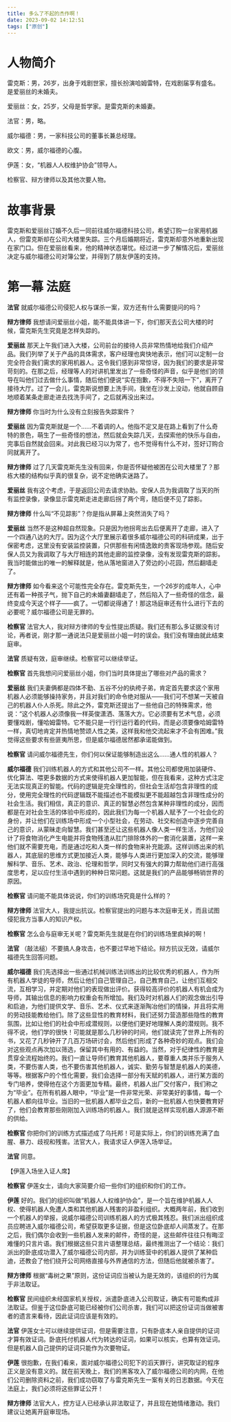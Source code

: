 ```yaml
---
title: 多么了不起的杰作啊！
date: 2023-09-02 14:12:51
tags: ["原创"]
---
```


# 人物简介

雷克斯：男，26岁，出身于戏剧世家，擅长扮演哈姆雷特，在戏剧届享有盛名。是爱丽丝的未婚夫。

爱丽丝：女，25岁，父母是哲学家。是雷克斯的未婚妻。

法官：男，略。

威尔福德：男，一家科技公司的董事长兼总经理。

欧文：男，威尔福德的心腹。

伊莲：女，“机器人人权维护协会”领导人。

检察官、辩方律师以及其他次要人物。

# 故事背景

雷克斯和爱丽丝订婚不久后一同前往威尔福德科技公司，希望订购一台家用机器人，但雷克斯却在公司大楼里失踪。三个月后婚期将近，雷克斯却意外地重新出现在家门口。但在爱丽丝看来，他的精神状态堪忧。经过进一步了解情况后，爱丽丝决定与威尔福德公司对簿公堂，并得到了朋友伊莲的支持。

# 第一幕 法庭

**法官** 就威尔福德公司侵犯人权与谋杀一案，双方还有什么需要提问的吗？

**辩方律师** 我想请问爱丽丝小姐，能不能具体讲一下，你们那天去公司大楼的时候，雷克斯先生究竟是怎样失踪的。

**爱丽丝** 那天上午我们进入大楼，公司前台的接待人员非常热情地给我们介绍产品。我们列举了关于产品的具体需求，客户经理也爽快地表示，他们可以定制一台完全符合我们需求的家用机器人。这令我们感到非常惊讶，因为我们的要求是非常苛刻的。在那之后，经理等人的对讲机里发出了一些奇怪的声音，似乎是他们的领导在叫他们过去做什么事情，随后他们便说“实在抱歉，不得不失陪一下”，离开了接待大厅。过了一会儿，雷克斯说想要上洗手间，我坐在沙发上没动，他就自顾自地顺着某条走廊走进去找洗手间了，之后就再没出来过。

**辩方律师** 你当时为什么没有立刻报告失踪案件？

**爱丽丝** 因为雷克斯就是一个……不着调的人。他指不定又是在路上看到了什么奇特的景色，萌生了一些奇怪的想法，然后就会失踪几天，去探索他的快乐与自由，完事后自然就会回来。对此我已经习以为常了，也不觉得有什么不对，签好订购合同就离开了。

**辩方律师** 过了几天雷克斯先生没有回来，你是否怀疑他被困在公司大楼里了？那栋大楼的结构似乎真的很复杂，说不定他确实迷路了。

**爱丽丝** 我有这个考虑，于是返回公司去请求协助。安保人员为我调取了当天的所有监控录像，录像显示雷克斯走进走廊后拐了两个弯，随后便不见了踪影。

**辩方律师** 什么叫“不见踪影”？你是指从屏幕上突然消失了吗？

**爱丽丝** 当然不是这种超自然现象。只是因为他拐弯出去后便离开了走廊，进入了一个四通八达的大厅。因为这个大厅里展示着很多威尔福德公司的科研成果，出于保密考虑，这里没有安装监控装置，只供那些有闲情逸致的贵客现场参观。随后安保人员又为我调取了与大厅相连的其他走廊的监控录像，没有发现雷克斯的踪影。我当时能做出的唯一的解释就是，他从落地窗进入了旁边的小花园，然后翻墙走了。

**辩方律师** 如今看来这个可能性完全存在。雷克斯先生，一个26岁的成年人，心中还有着一种孩子气，抛下自己的未婚妻翻墙走了，然后陷入了一些奇怪的信念，最终变成今天这个样子——疯了。一切都说得通了！那这场庭审还有什么进行下去的必要呢？威尔福德公司是无罪的。

**检察官** 法官大人，我对辩方律师的专业性提出质疑。我们还有那么多证据没有讨论，再者说，刚才那一通说法只是爱丽丝小姐一时的误会。我们没有理由就此结束庭审。

**法官** 质疑有效，庭审继续。检察官可以继续举证。

**检察官** 首先我想问问爱丽丝小姐，你们当时具体提出了哪些对产品的需求？

**爱丽丝** 我们夫妻俩都是四体不勤、五谷不分的纨绔子弟，肯定首先要求这个家用机器人必须能够操持家务，并且对我们的命令绝对服从——我们可不想某一天被自己的机器人仆人杀死。除此之外，雷克斯还提出了一些他自己的特殊需求，他说：“这个机器人必须像我一样英俊潇洒、落落大方。它必须要有艺术气息，必须要懂戏剧，懂哈姆雷特。它不能只是一行行运行着的代码，而是必须要像哈姆雷特一样，真切地肯定并热情地赞颂人性之美，这样我和他交流起来才不会有困难。”我觉得这些要求有些匪夷所思，但是威尔福德居然都承诺能做到。

**检察官** 请问威尔福德先生，你们何以保证能够制造出这么……通人性的机器人？

**威尔福德** 我们训练机器人的方式和其他公司不一样。其他公司都使用加装硬件、优化算法、喂更多数据的方式来使得机器人更加智能，但在我看来，这种方式注定无法实现真正的智能。代码的逻辑是完全理性的，但社会生活却包含非理性的成分，使用完全理性的代码逻辑既不能描述也不能模拟更不能超越包含非理性成分的社会生活。我们相信，真正的意识、真正的智慧必然包含某种非理性的成分，因而都是在对社会生活的体验中形成的，因此我们为每一个机器人赋予了一个社会化的身份，并让他们在训练场中形成一个小型社会，在劳动、社交和创造中逐步完善自己的意识，从蒙昧走向智慧。我们甚至还让这些机器人像人类一样生活，为他们设计了将食物消化产生电能并将食物残渣从肛门排除体外的一套消化装置，这样一来他们就不需要充电，而是通过吃和人类一样的食物来补充能源。这样训练出来的机器人，其底层的思维方式更加接近人类，能够与人类进行更加深入的交流，能够理解科学、音乐、艺术、政治、伦理和哲学，同时又有强大的算力帮助他们进行高强度思考，足以应付生活中遇到的种种日常问题。这就是我们的产品能够畅销世界的原因。

**检察官** 请问能不能具体说说，你们的训练场究竟是什么样的？

**辩方律师** 法官大人，我提出抗议。检察官提出的问题与本次庭审无关，而且试图侵犯我方当事人的知识产权。

**检察官** 怎么会与庭审无关呢？雷克斯先生就是在你们的训练场里疯掉的啊！

**法官** （敲法槌）不要搞人身攻击，也不要过早地下结论。辩方抗议无效，请威尔福德先生回答问题。

**威尔福德** 我们先选择出一些通过机械训练法训练出的比较优秀的机器人，作为所有机器人学徒的导师，然后让他们自己管理自己，自己教育自己，让他们互相交流，互相学习，并定期对他们的表现做出评价。获得较高评价的机器人有机会成为导师，其输出信息的影响力权重会有所增加。我们及时对机器人们的观念做出引导和启迪，为他们提供文学、音乐、艺术、仪式来逐渐陶冶他们的情操，并且将实用的劳动技能教给他们。除了这些显性的教育材料，我们还努力营造那些隐性的教育氛围，比如让他们的社会中形成潜规则，以便他们更好地理解人类的潜规则。我不得不说，他们学的很快！可能就是那么几秒钟的时间，他们就读完了世界上所有的书，又花了几秒钟开了几百万场研讨会，然后他们形成了各种奇妙的观点。我们会对这些观点再次加以筛选，保留其中有用的、有益的。当然，对于纪律性的教育是贯穿全流程始终的。我们一直让导师们教育其他机器人，要尊重人类并乐于服务人类，不要伤害人类，也不要伤害其他机器人，诚实、勤劳与智慧是机器人的美德，等等。根据客户的个性化需要，我们会选择一部分有天赋的机器人，进行某方面的专门培养，使得他在这个方面更加专精。最终，机器人出厂交付客户，我们称之为“毕业”。在所有机器人眼中，“毕业”是一件非常光荣、非常美好的事情，每一个机器人都向往毕业。当旧的一批机器人都毕业之后，新的一批机器人也快要教育好了，他们会教育那些刚刚加入训练场的机器人。我们就是这样实现机器人源源不断的供给。

**检察官** 你把你们的训练方式描述成了乌托邦！可是实际上，你们的训练充满了血腥、暴力、歧视和残害。法官大人，我请求证人伊莲入场举证。

**法官** 同意。

【伊莲入场坐入证人席】

**检察官** 伊莲女士，请向大家简要介绍一些你们的组织和你们的工作。

**伊莲** 好的。我们的组织叫做“机器人人权维护协会”，是一个旨在维护机器人人权、使得机器人免遭人类和其他机器人残害的非盈利组织。大概两年前，我们收到一个机器人的举报，说威尔福德公司训练机器人的方式极其残忍。我们派出组织成员应聘进入威尔福德公司，希望获取更多证据，但是这位卧底却人间蒸发了。在那之后，我们偶尔会收到一些机器人发来的邮件，奇怪的是，这些邮件往往只有晦涩难懂的只言片语。我们根据这些只言片语整理总结，最终推测出了一个结论：我们派出的卧底成功潜入了威尔福德公司内部，并为训练营中的机器人提供了某种启迪，还教会了他们绕开公司网络直接与外界通信的方法，但随后他就被杀害了。

**辩方律师** 根据“毒树之果”原则，这份证词应当被认为是无效的，该组织的行为属于非法取证。

**检察官** 民间组织未经国家机关授权，派遣卧底进入公司取证，确实有可能构成非法取证。但鉴于这位卧底可能已经被你们公司杀害，我们可以把这份证词当做被害者的遗言来看待，因此证词应该是有效的。

**法官** 伊莲女士可以继续提供证词，但是需要注意，只有卧底本人亲自提供的证词才算有效证词。卧底托付机器人代为转达的证词，如果可以核实，也算有效证词。但是机器人自己提供的证词只能作为次要物证。

**伊莲** 很抱歉，在我们看来，面对威尔福德公司犯下的滔天罪行，讲究取证的程序正义是没有意义的。就在前天晚上，我们的黑客攻入了威尔福德公司的内网，在他们公司删除资料之前，我们成功窃取了与雷克斯先生一案有关的日志数据。今天在法庭上，我们必须将这些罪证公开！

**辩方律师** 法官大人，控方证人已经承认非法取证了，并且现在她情绪激动。我们建议让她离开庭审现场。

